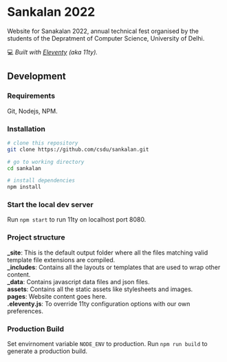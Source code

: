 # Sankalan 2022
Website for Sanakalan 2022, annual technical fest organised by the students of the Depratment of Computer Science, University of Delhi.

:computer: *Built with [Eleventy](https://www.11ty.io/) (aka 11ty).*

## Development

### Requirements
Git, Nodejs, NPM.

### Installation
``` bash
# clone this repository
git clone https://github.com/csdu/sankalan.git

# go to working directory
cd sankalan

# install dependencies
npm install
```

### Start the local dev server
Run ```npm start``` to run 11ty on localhost port 8080.

### Project structure
**_site**: This is the default output folder where all the files matching valid template file extensions are compiled.    
**_includes**: Contains all the layouts or templates that are used to wrap other content.    
**_data**: Contains javascript data files and json files.    
**assets**: Contains all the static assets like stylesheets and images.      
**pages**: Website content goes here.     
**.eleventy.js**: To override 11ty configuration options with our own preferences.      


### Production Build
Set envirnoment variable `NODE_ENV` to production.
Run ```npm run build``` to generate a production build.
